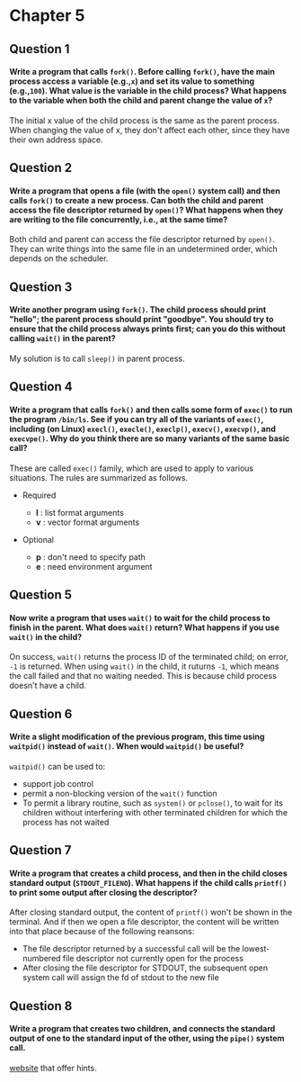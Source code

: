# Chapter 5

## Question 1
#### Write a program that calls `fork()`. Before calling `fork()`, have the main process access a variable (e.g.,`x`) and set its value to something (e.g.,`100`). What value is the variable in the child process? What happens to the variable when both the child and parent change the value of `x`?

The initial x value of the child process is the same as the parent process. When changing the value of x, they don't affect each other, since they have their own address space.

## Question 2
#### Write a program that opens a file (with the `open()` system call) and then calls `fork()` to create a new process. Can both the child and parent access the file descriptor returned by `open()`? What happens when they are writing to the file concurrently, i.e., at the same time?

Both child and parent can access the file descriptor returned by `open()`. They can write things into the same file in an undetermined order,  which depends on the scheduler.

## Question 3
#### Write another program using `fork()`. The child process should print "hello"; the parent process should print "goodbye". You should try to ensure that the child process always prints first; can you do this without calling `wait()` in the parent?

My solution is to call `sleep()` in parent process.

## Question 4
#### Write a program that calls `fork()` and then calls some form of `exec()` to run the program `/bin/ls`. See if you can try all of the variants of `exec()`, including (on Linux) `execl()`, `execle()`, `execlp()`, `execv()`, `execvp()`, and `execvpe()`.  Why do you think there are so many variants of the same basic call?

These are called `exec()` family, which are used to apply to various situations. The rules are summarized as follows.

- Required
    - **l** : list format arguments
    - **v** : vector format arguments

- Optional
    - **p** : don't need to specify path
    - **e** : need environment argument

## Question 5
#### Now write a program that uses `wait()` to wait for the child process to finish in the parent. What does `wait()` return? What happens if you use `wait()` in the child?

On success, `wait()` returns the process ID of the terminated child; on error, `-1` is returned. When using `wait()` in the child, it ruturns `-1`, which means the call failed and that no waiting needed. This is because child process doesn't have a child.

## Question 6
#### Write a slight modification of the previous program, this time using `waitpid()` instead of `wait()`. When would `waitpid()` be useful?

`waitpid()` can be used to:
- support job control
- permit a non-blocking version of the `wait()` function
- To permit a library routine, such as `system()` or `pclose()`, to wait for its children without interfering with other terminated children for which the process has not waited

## Question 7
#### Write a program that creates a child process, and then in the child closes standard output (`STDOUT_FILENO`). What happens if the child calls `printf()` to print some output after closing the descriptor?

After closing standard output, the content of `printf()` won't be shown in the terminal. And if then we open a file descriptor, the content will be written into that place because of the following reansons:
- The file descriptor returned by a successful call will be the lowest-numbered file descriptor not currently open for the process
- After closing the file descriptor for STDOUT, the subsequent open system call will assign the fd of stdout to the new file

## Question 8
#### Write a program that creates two children, and connects the standard output of one to the standard input of the other, using the `pipe()` system call.

[website](https://stackoverflow.com/questions/20187734/c-pipe-to-stdin-of-another-program) that offer hints.